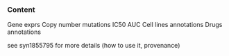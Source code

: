 ### Content
Gene exprs
Copy number
mutations
IC50
AUC
Cell lines annotations
Drugs annotations

see syn1855795 for more details (how to use it, provenance)